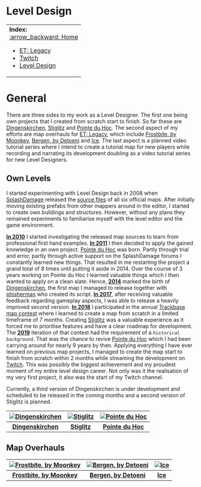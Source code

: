 Level Design
==========


<table>
 <tr>
   <td><b>Index:</b><br>
<a href="https://github.com/realkemon/home/blob/master/README.md#about-me">:arrow_backward: Home</a><br>
<ul>
 <li><a href="https://github.com/realkemon/home/blob/master/README.md#et-legacy">ET: Legacy</a></li>
 <li><a href="https://github.com/realkemon/home/blob/master/README.md#twitch">Twitch</a></li>
 <li><a href="https://github.com/realkemon/home/blob/master/README.md#level-design">Level Design</a></li>
 </td>
 </tr>
</table>


General
==========

There are three sides to my work as a Level Designer. The first one being own projects that I created from scratch start to finish. So far these are [Dingenskirchen](https://github.com/realkemon/home/blob/master/pages/dingenskirchen.md), [Stiglitz](https://github.com/realkemon/home/blob/master/pages/stiglitz.md) and [Pointe du Hoc](https://github.com/realkemon/home/blob/master/pages/pointe_du_hoc.md). The second aspect of my efforts are map overhauls for [ET: Legacy](https://github.com/realkemon/home/blob/master/pages/etlegacy.md), which include [Frostbite, by Moonkey](https://github.com/realkemon/home/blob/master/pages/etl_frostbite.md), [Bergen, by Detoeni](https://github.com/realkemon/home/blob/master/pages/etl_bergen.md) and [Ice](https://github.com/realkemon/home/blob/master/pages/etl_ice.md). The last aspect is a planned video tutorial series where I intend to create a tutorial map for new players while recording and narrating its development doubling as a video tutorial series for new Level Designers.


Own Levels
----------

I started experimenting with Level Design back in 2008 when [SplashDamage](https://www.splashdamage.com/) released the [source files](https://www.splashdamage.com/news/wolfenstein-enemy-territory-map-source-files-released/) of all six official maps. After initially moving existing prefabs from other mappers around in the editor, I started to create own buildings and structures. However, without any plans they remained experiments to familiarise myself with the level editor and the game environment. 

[**In 2010**](https://forums.splashdamage.com/t/fueldump-tunnelexit-texture-problem/129412) I started investigating the released map sources to learn from professional first hand examples. [**In 2011**](https://forums.splashdamage.com/t/pointe-du-hoc-mapping-project/130773) I then decided to apply the gained knowledge in an own project. [Pointe du Hoc](https://github.com/realkemon/home/blob/master/pages/pointe_du_hoc.md) was born. Partly through trial and error, partly through active support on the SplashDamage forums I constantly learned new things. That resulted in me restarting the project a grand total of 8 times until putting it aside in 2014. Over the course of 3 years working on Pointe du Hoc I learned valuable things which I then wanted to apply on a clean slate. Hence, [**2014**](https://forums.splashdamage.com/t/map-release-dingenskirchen-a-tribute/144206) marked the birth of [Dingenskirchen](https://github.com/realkemon/home/blob/master/pages/dingenskirchen.md), the first map I managed to release together with [phisherman](https://forums.splashdamage.com/u/phisherman/summary) who created its script. [**In 2017**](https://forums.splashdamage.com/t/map-release-dingenskirchen-a-tribute/144206/89), after receiving valuable feedback regarding gameplay aspects, I was able to release a heavily improved second version. [**In 2018**](https://forums.splashdamage.com/t/map-stiglitz/233171) I participated in the annual [Trackbase map contest](https://contest.trackbase.net/) where I learned to create a map from scratch in a limited timeframe of 7 months. Creating [Stiglitz](https://github.com/realkemon/home/blob/master/pages/stiglitz.md) was a valuable experience as it forced me to prioritise features and have a clear roadmap for development. The [**2019**](https://contest.trackbase.net/) iteration of that contest had the requirement of a `historical background`. That was the chance to revive [Pointe du Hoc](https://github.com/realkemon/home/blob/master/pages/pointe_du_hoc.md) which I had been carrying around for nearly 9 years by then. Applying everything I have ever learned on previous map projects, I managed to create the map start to finish from scratch within 2 months while streaming the development on [Twitch](https://github.com/realkemon/home/blob/master/pages/twitch.md). This was possibly the biggest achievement and my proudest moment of my entire level design career. Not only was it the realisation of my very first project, it also was the start of my Twitch channel. 

Currently, a third version of Dingenskirchen is under development and scheduled to be released in the coming months and a second version of Stiglitz is planned.

[![Dingenskirchen](https://github.com/realkemon/home/blob/master/levelshots/dingenskirchen.png)](https://github.com/realkemon/home/blob/master/pages/dingenskirchen.md) | [![Stiglitz](https://github.com/realkemon/home/blob/master/levelshots/stiglitz.png)](https://github.com/realkemon/home/blob/master/pages/stiglitz.md) | [![Pointe du Hoc](https://github.com/realkemon/home/blob/master/levelshots/hoc.png)](https://github.com/realkemon/home/blob/master/pages/pointe_du_hoc.md)
:---:|:---:|:---:
[**Dingenskirchen**](https://github.com/realkemon/home/blob/master/pages/dingenskirchen.md) | [**Stiglitz**](https://github.com/realkemon/home/blob/master/pages/stiglitz.md) | [**Pointe du Hoc**](https://github.com/realkemon/home/blob/master/pages/pointe_du_hoc.md)


Map Overhauls
----------

[![Frostbite, by Moonkey](https://github.com/realkemon/home/blob/master/levelshots/etl_frostbite.png)](https://github.com/realkemon/home/blob/master/pages/etl_frostbite.md#) | [![Bergen, by Detoeni](https://github.com/realkemon/home/blob/master/levelshots/etl_bergen.png)](https://github.com/realkemon/home/blob/master/pages/etl_bergen.md#) | [![Ice](https://github.com/realkemon/home/blob/master/levelshots/etl_ice.png)](https://github.com/realkemon/home/blob/master/pages/etl_ice.md#)
:---:|:---:|:---:
[**Frostbite, by Moonkey**](https://github.com/realkemon/home/blob/master/pages/etl_frostbite.md#) | [**Bergen, by Detoeni**](https://github.com/realkemon/home/blob/master/pages/etl_bergen.md#) | [**Ice**](https://github.com/realkemon/home/blob/master/pages/etl_ice.md#)
